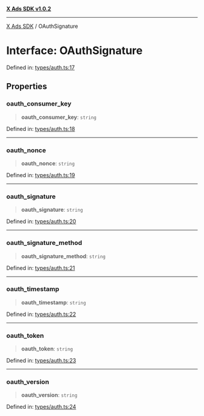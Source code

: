 [**X Ads SDK v1.0.2**](../README.md)

***

[X Ads SDK](../globals.md) / OAuthSignature

# Interface: OAuthSignature

Defined in: [types/auth.ts:17](https://github.com/kage1020/x-ads-sdk/blob/main/src/types/auth.ts#L17)

## Properties

### oauth\_consumer\_key

> **oauth\_consumer\_key**: `string`

Defined in: [types/auth.ts:18](https://github.com/kage1020/x-ads-sdk/blob/main/src/types/auth.ts#L18)

***

### oauth\_nonce

> **oauth\_nonce**: `string`

Defined in: [types/auth.ts:19](https://github.com/kage1020/x-ads-sdk/blob/main/src/types/auth.ts#L19)

***

### oauth\_signature

> **oauth\_signature**: `string`

Defined in: [types/auth.ts:20](https://github.com/kage1020/x-ads-sdk/blob/main/src/types/auth.ts#L20)

***

### oauth\_signature\_method

> **oauth\_signature\_method**: `string`

Defined in: [types/auth.ts:21](https://github.com/kage1020/x-ads-sdk/blob/main/src/types/auth.ts#L21)

***

### oauth\_timestamp

> **oauth\_timestamp**: `string`

Defined in: [types/auth.ts:22](https://github.com/kage1020/x-ads-sdk/blob/main/src/types/auth.ts#L22)

***

### oauth\_token

> **oauth\_token**: `string`

Defined in: [types/auth.ts:23](https://github.com/kage1020/x-ads-sdk/blob/main/src/types/auth.ts#L23)

***

### oauth\_version

> **oauth\_version**: `string`

Defined in: [types/auth.ts:24](https://github.com/kage1020/x-ads-sdk/blob/main/src/types/auth.ts#L24)
